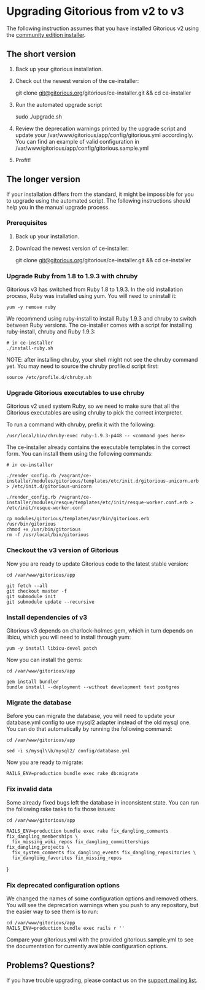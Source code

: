 # Upgrading Gitorious from v2 to v3

The following instruction assumes that you have installed Gitorious v2 using the [community edition installer][ce-installer].

## The short version

1. Back up your gitorious installation.

2. Check out the newest version of the ce-installer:

    git clone git@gitorious.org/gitorious/ce-installer.git && cd ce-installer

3. Run the automated upgrade script

    sudo ./upgrade.sh

4. Review the deprecation warnings printed by the upgrade script and update your /var/www/gitorious/app/config/gitorious.yml accordingly. You can find an example of valid configuration in /var/www/gitorious/app/config/gitorious.sample.yml

5. Profit!

## The longer version

If your installation differs from the standard, it might be impossible for you to upgrade using the automated script. The following instructions should help you in the manual upgrade process.

### Prerequisites

1. Back up your installation.

2. Download the newest version of ce-installer:

    git clone git@gitorious.org/gitorious/ce-installer.git && cd ce-installer

### Upgrade Ruby from 1.8 to 1.9.3 with chruby

Gitorious v3 has switched from Ruby 1.8 to 1.9.3. In the old installation process, Ruby was installed using yum. You will need to uninstall it:

    yum -y remove ruby

We recommend using ruby-install to install Ruby 1.9.3 and chruby to switch between Ruby versions. The ce-installer comes with a script for installing ruby-install, chruby and Ruby 1.9.3:

    # in ce-installer
    ./install-ruby.sh

NOTE: after installing chruby, your shell might not see the chruby command yet. You may need to source the chruby profile.d script first:

    source /etc/profile.d/chruby.sh

### Upgrade Gitorious executables to use chruby

Gitorious v2 used system Ruby, so we need to make sure that all the Gitorious executables are using chruby to pick the correct interpreter.

To run a command with chruby, prefix it with the following:

    /usr/local/bin/chruby-exec ruby-1.9.3-p448 -- <command goes here>

The ce-installer already contains the executable templates in the correct form. You can install them using the following commands:

    # in ce-installer

    ./render_config.rb /vagrant/ce-installer/modules/gitorious/templates/etc/init.d/gitorious-unicorn.erb > /etc/init.d/gitorious-unicorn

    ./render_config.rb /vagrant/ce-installer/modules/resque/templates/etc/init/resque-worker.conf.erb > /etc/init/resque-worker.conf

    cp modules/gitorious/templates/usr/bin/gitorious.erb /usr/bin/gitorious
    chmod +x /usr/bin/gitorious
    rm -f /usr/local/bin/gitorious

### Checkout the v3 version of Gitorious

Now you are ready to update Gitorious code to the latest stable version:

    cd /var/www/gitorious/app

    git fetch --all
    git checkout master -f
    git submodule init
    git submodule update --recursive

### Install dependencies of v3

Gitorious v3 depends on charlock-holmes gem, which in turn depends on libicu, which you will need to install through yum:

    yum -y install libicu-devel patch

Now you can install the gems:

    cd /var/www/gitorious/app

    gem install bundler
    bundle install --deployment --without development test postgres

### Migrate the database

Before you can migrate the database, you will need to update your database.yml config to use mysql2 adapter instead of the old mysql one. You can do that automatically by running the following command:

    cd /var/www/gitorious/app

    sed -i s/mysql\\b/mysql2/ config/database.yml

Now you are ready to migrate:

    RAILS_ENV=production bundle exec rake db:migrate

### Fix invalid data

Some already fixed bugs left the database in inconsistent state. You can run the following rake tasks to fix those issues:

    cd /var/www/gitorious/app 

    RAILS_ENV=production bundle exec rake fix_dangling_comments fix_dangling_memberships \ 
      fix_missing_wiki_repos fix_dangling_committerships fix_dangling_projects \ 
      fix_system_comments fix_dangling_events fix_dangling_repositories \ 
      fix_dangling_favorites fix_missing_repos 
}

### Fix deprecated configuration options

We changed the names of some configuration options and removed others. You will see the deprecation warnings when you push to any repository, but the easier way to see them is to run:

    cd /var/www/gitorious/app 
    RAILS_ENV=production bundle exec rails r ''

Compare your gitorious.yml with the provided gitorious.sample.yml to see the documentation for currently available configuration options.

## Problems? Questions?

If you have trouble upgrading, please contact us on the [support mailing list][mailing-list].

[ce-installer]: http://getgitorious.com/installer
[mailing-list]: https://groups.google.com/forum/#!forum/gitorious

